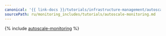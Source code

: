```yaml
---
canonical: '{{ link-docs }}/tutorials/infrastructure-management/autoscale-monitoring'
sourcePath: ru/monitoring_includes/tutorials/autoscale-monitoring.md
---
```


{% include [autoscale-monitoring](../../_tutorials/infrastructure/autoscale-monitoring.md) %}